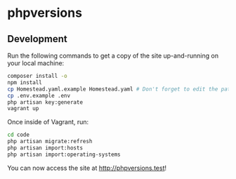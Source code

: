 # phpversions

## Development

Run the following commands to get a copy of the site up-and-running on your local machine:

```bash
composer install -o
npm install
cp Homestead.yaml.example Homestead.yaml # Don't forget to edit the paths in this file!
cp .env.example .env
php artisan key:generate
vagrant up
```

Once inside of Vagrant, run:

```bash
cd code
php artisan migrate:refresh
php artisan import:hosts
php artisan import:operating-systems
```

You can now access the site at <http://phpversions.test>!
